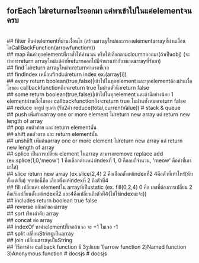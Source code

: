 

  ## forEach ไม่่returnอะไรออกมา แค่พาเข้าไปในแค่elementจนครบ 
  <br>
  ## filter คืนค่าelementที่ผ่านเงื่่อนไข (สร้างarrayใหม่่และกรองelementarrayที่ผ่านเงื่่อนไขCallBackFunction(arrowfunctiom)) 
  <br>
  ## map คืนค่าทุกelementที่่เราสั่งให้คำนวณ หรือให้เลือกตามcloumnออกมา(ถ้าเป็นobj) (จะทำการreturn arrayใหม่แต่ค่าที่returnออกไปมีจำนวนท่ากับขนาดarrayที่รับมา) 
  <br>
  ## find ไม่return arrayใหม่จะreturnค่าแรกที่เจอ 
  <br>
  ## findIndex เหมือนfindแต่return index ex.(array[i]) 
  <br>
  ## every return boolean(true,false)|เข้าไปในทุกelement และทุกelementต้องผ่านเงื่อไขของ callbackfunctionถึงจะreturn true ไมผ่่านตัวนึงreturn false 
  <br>
  ## some return boolean(true,false)|เข้าไปในทุกelement และถ้ามีอย่างน้อย 1 elementผ่านเงื่อไขของ callbackfunctionถึงจะreturn true ไมผ่่านทั้งหมดreturn false 
  <br>
  ## reduce ลดรูป ยุบค่า (รับ2ค่่า reduce(total,currentValue)) # stack & queue 
  <br>
  ## push เพิ่มท้ายarray one or more element ไม่return new array แต่ return new length of array
  <br>
  ## pop ลบตัวท้าย และ return elementนั้น 
  <br>
  ## shift ลบตัวแรก และ return elementนั้น 
  <br>
  ## unshiift เพิ่มต้นarray one or more element ไม่return new array แต่ return new length of array 
  <br>
  ## splice เป็นการเปลี่ยน element ในarray สามารถremove replace add (ex.splice(1,0,'meow') 1 คือเลือกตำแหน่งindexที่ 1, 0 คือลบกี่่จำนวน, 'meow' คือค่าที่เอามาใส่) 
  <br>
  ## slice return new array (ex.slice(2,4) 2 คือเลือกตั้งแต่indexที่่2 4คือตัวที่เท่าไหร่่(นับตั้งแต่เริ่ม) จากข้อนี้คือ เลือกตั้งแค้indexที่ 2 ถึงตัวที่4 
  <br>
  ## fill เปลี่ยนค่า elementใน arrayที่เป็นstatic (ex. fill(0,2,4) 0 คือ เลขที่ต้องการเปลี่ยน 2 คือเริ่มเปลี่ยนตั้งแต่indexที่2 และ4คือเปลี่ยนถึงตัวที่่4(ไม่ใช้indexนะจ้ะ)) 
  <br>
  ## includes return boolean true false 
  <br>
  ## reverse กลับค่าของarray 
  <br>
  ## sort เรียงลำดับ array 
  <br>
  ## concat ต่อ array
  <br>
  ## indexOf หาค่าelementที่่เจอถ้าเจอ จะ +1 ไมเจอ -1 
  <br>
  ## split เปลี่ยนStringเป็นarray 
  <br>
  ## join เปลี่ยนarrayเป็นString
  <br>
  ## วิธีการอ้าง callback function มี 3รูปแบบ 1)arrow function 2)Named function 3)Anonymous function # docsjs # docsjs
</h3>
